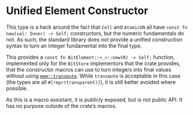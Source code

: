# Unified Element Constructor

This type is a hack around the fact that `Cell` and `AtomicUN` all have
`const fn new(val: Inner) -> Self;` constructors, but the numeric fundamentals
do not. As such, the standard library does not provide a unified construction
syntax to turn an integer fundamental into the final type.

This provides a `const fn BitElement::<_>::new(R) -> Self;` function,
implemented only for the `BitStore` implementors that the crate provides, that
the constructor macros can use to turn integers into final values without using
[`mem::transmute`]. While `transmute` is acceptable in this case (the types are
all `#[repr(transparent)]`), it is still better avoided where possible.

As this is a macro assistant, it is publicly exposed, but is not public API. It
has no purpose outside of the crate’s macros.

[`mem::transmute`]: core::mem::transmute.
